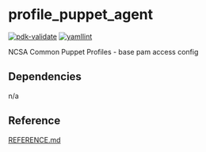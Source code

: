 # profile_puppet_agent

[![pdk-validate](https://github.com/ncsa/puppet-profile_puppet_agent/actions/workflows/pdk-validate.yml/badge.svg)](https://github.com/ncsa/puppet-profile_puppet_agent/actions/workflows/pdk-validate.yml)
[![yamllint](https://github.com/ncsa/puppet-profile_puppet_agent/actions/workflows/yamllint.yml/badge.svg)](https://github.com/ncsa/puppet-profile_puppet_agent/actions/workflows/yamllint.yml)

NCSA Common Puppet Profiles - base pam access config

## Dependencies
n/a

## Reference

[REFERENCE.md](REFERENCE.md)
